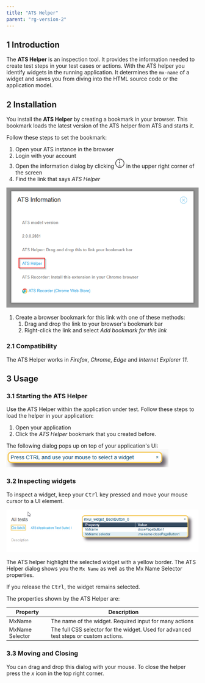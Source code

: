 ```yaml
---
title: "ATS Helper"
parent: "rg-version-2"
---
```


## 1 Introduction

The **ATS Helper** is an inspection tool. It provides the information needed to create test steps in your test cases or actions. With the ATS helper you identify widgets in the running application. It determines the `mx-name` of a widget and saves you from diving into the HTML source code or the application model.

## 2 Installation

You install the **ATS Helper** by creating a bookmark in your browser. This bookmark loads the latest version of the ATS helper from ATS and starts it.

Follow these steps to set the bookmark:

1. Open your ATS instance in the browser
1. Login with your account
1. Open the information dialog by clicking ![](attachments/ats-helper/information.png) in the upper right corner of the screen
1. Find the link that says *ATS Helper*

![](attachments/ats-helper/info-dialog.png)

1. Create a browser bookmark for this link with one of these methods:
   1. Drag and drop the link to your browser's bookmark bar
   1. Right-click the link and select *Add bookmark for this link*

### 2.1 Compatibility

The ATS Helper works in _Firefox_, _Chrome_, _Edge_ and _Internet Explorer 11_.

## 3 Usage

### 3.1 Starting the ATS Helper

Use the ATS Helper within the application under test. Follow these steps to load the helper in your application:

1. Open your application
1. Click the *ATS Helper* bookmark that you created before.

The following dialog pops up on top of your application's UI:
![](attachments/ats-helper/loaded.png)

### 3.2 Inspecting widgets

To inspect a widget, keep your <kbd>Ctrl</kbd> key pressed and move your mouse cursor to a UI element.

![](attachments/ats-helper/inspection.png)

The ATS helper highlight the selected widget with a yellow border. The ATS Helper dialog shows you the `Mx Name` as well as the Mx Name Selector properties.

If you release the <kbd>Ctrl</kbd>, the widget remains selected.

The properties shown by the ATS Helper are:

| Property        | Description                              |
| --------------- | ---------------------------------------- |
| MxName          | The name of the widget. Required input for many actions |
| MxName Selector | The full CSS selector for the widget. Used for advanced test steps or custom actions. |

### 3.3 Moving and Closing

You can drag and drop this dialog with your mouse. To close the helper press the *x* icon in the top right corner.
